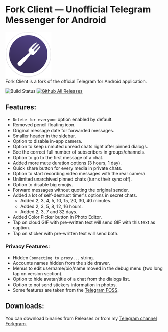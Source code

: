 # Fork Client — Unofficial Telegram Messenger for Android
![image](https://raw.githubusercontent.com/Forkgram/TelegramAndroid/58938f6bbe4159b90c38d9b94c9a70d57bedf3e0/TMessagesProj/src/main/res/drawable-xxhdpi/ic_launcher.png)  
Fork Client is a fork of the official Telegram for Android application.

![Build Status](https://travis-ci.org//Forkgram/TelegramAndroid.svg?branch=dev)
[![Github All Releases](https://img.shields.io/github/downloads/Forkgram/TelegramAndroid/total.svg)](https://github.com/Forkgram/TelegramAndroid/releases)

## Features:

- `Delete for everyone` option enabled by default.
- Removed pencil floating icon.
- Original message date for forwarded messages.
- Smaller header in the sidebar.
- Option to disable in-app camera.
- Option to keep unmuted unread chats right after pinned dialogs.
- See the correct full number of subscribers in groups/channels.
- Option to go to the first message of a chat.
- Added more mute duration options (3 hours, 1 day).
- Quick share button for every media in private chats.
- Option to start recording video messages with the rear camera.
- Unlimited unarchived pinned chats (turns their sync off).
- Option to disable big emojis.
- Forward messages without quoting the original sender.
- Added a lot of self-destruct timer's options in secret chats.
  - Added 2, 3, 4, 5, 10, 15, 20, 30, 40 minutes.
  - Added 2, 3, 5, 8, 12, 16 hours.
  - Added 2, 3, 7 and 32 days.
- Added Color Picker button in Photo Editor.
- Tap on cloud GIF with pre-written text will send GIF with this text as caption.
- Tap on sticker with pre-written text will send both.

### Privacy Features:

- Hidden `Connecting to proxy...` string.
- Accounts names hidden from the side drawer.
- Menus to edit username/bio/name moved in the debug menu (two long tap on version section).
- Option to hide avatar/title of a chat from the dialogs list.
- Option to not send stickers information in photos.
- Some features are taken from the [Telegram FOSS](https://github.com/Telegram-FOSS-Team/Telegram-FOSS).



## Downloads:
You can download binaries from Releases or from my [Telegram channel Forkgram](https://t.me/forkgram).
